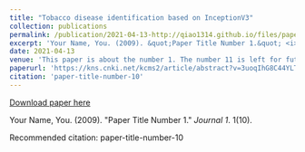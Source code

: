 ```yaml
---
title: "Tobacco disease identification based on InceptionV3"
collection: publications
permalink: /publication/2021-04-13-http://qiao1314.github.io/files/paper10.pdf
excerpt: 'Your Name, You. (2009). &quot;Paper Title Number 1.&quot; <i>Journal 1</i>. 1(10).'
date: 2021-04-13
venue: 'This paper is about the number 1. The number 11 is left for future work.'
paperurl: 'https://kns.cnki.net/kcms2/article/abstract?v=3uoqIhG8C44YLTlOAiTRKibYlV5Vjs7iy_Rpms2pqwbFRRUtoUImHZynAqm9VB9qle8qGpuDLmy5_lvhANaeueGmBa_IomFo&uniplatform=NZKPT'
citation: 'paper-title-number-10'
---
```


<a href='https://kns.cnki.net/kcms2/article/abstract?v=3uoqIhG8C44YLTlOAiTRKibYlV5Vjs7iy_Rpms2pqwbFRRUtoUImHZynAqm9VB9qle8qGpuDLmy5_lvhANaeueGmBa_IomFo&uniplatform=NZKPT'>Download paper here</a>

Your Name, You. (2009). &quot;Paper Title Number 1.&quot; <i>Journal 1</i>. 1(10).

Recommended citation: paper-title-number-10